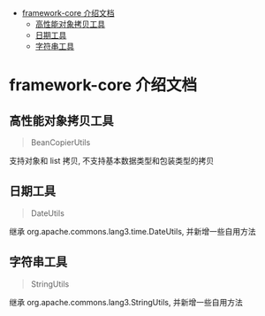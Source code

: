 <!-- START doctoc generated TOC please keep comment here to allow auto update -->
<!-- DON'T EDIT THIS SECTION, INSTEAD RE-RUN doctoc TO UPDATE -->

- [framework-core 介绍文档](#framework-core-%E4%BB%8B%E7%BB%8D%E6%96%87%E6%A1%A3)
  - [高性能对象拷贝工具](#%E9%AB%98%E6%80%A7%E8%83%BD%E5%AF%B9%E8%B1%A1%E6%8B%B7%E8%B4%9D%E5%B7%A5%E5%85%B7)
  - [日期工具](#%E6%97%A5%E6%9C%9F%E5%B7%A5%E5%85%B7)
  - [字符串工具](#%E5%AD%97%E7%AC%A6%E4%B8%B2%E5%B7%A5%E5%85%B7)

<!-- END doctoc generated TOC please keep comment here to allow auto update -->

# framework-core 介绍文档

## 高性能对象拷贝工具
> BeanCopierUtils 

支持对象和 list 拷贝, 不支持基本数据类型和包装类型的拷贝

## 日期工具
> DateUtils

继承 org.apache.commons.lang3.time.DateUtils, 并新增一些自用方法

## 字符串工具
> StringUtils

继承 org.apache.commons.lang3.StringUtils, 并新增一些自用方法